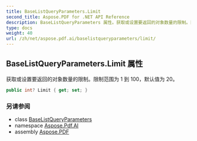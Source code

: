 ```yaml
---
title: BaseListQueryParameters.Limit
second_title: Aspose.PDF for .NET API Reference
description: BaseListQueryParameters 属性。获取或设置要返回的对象数量的限制。限制范围为 1 到 100，默认值为 20
type: docs
weight: 40
url: /zh/net/aspose.pdf.ai/baselistqueryparameters/limit/
---
```

## BaseListQueryParameters.Limit 属性

获取或设置要返回的对象数量的限制。限制范围为 1 到 100，默认值为 20。

```csharp
public int? Limit { get; set; }
```

### 另请参阅

* class [BaseListQueryParameters](../)
* namespace [Aspose.Pdf.AI](../../../aspose.pdf.ai/)
* assembly [Aspose.PDF](../../../)